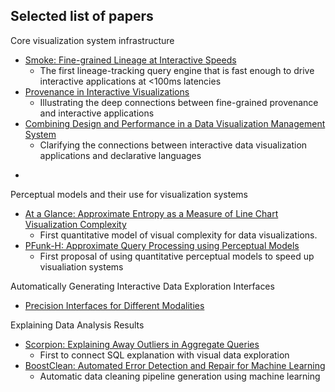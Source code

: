 ## Selected list of papers

Core visualization system infrastructure

* [Smoke: Fine-grained Lineage at Interactive Speeds](https://arxiv.org/abs/1801.07237)
  * The first lineage-tracking query engine that is fast enough to drive interactive applications at <100ms latencies
* [Provenance in Interactive Visualizations](https://www.dropbox.com/s/fkp5hk1gp4lrg9h/smoke-hilda18.pdf?dl=0)
  * Illustrating the deep connections between fine-grained provenance and interactive applications
* [Combining Design and Performance in a Data Visualization Management System](https://www.dropbox.com/s/0rdjsv7m7wbhmlk/cidr17-camera.pdf?dl=0)
  * Clarifying the connections between interactive data visualization applications and declarative languages
-


Perceptual models and their use for visualization systems

* [At a Glance: Approximate Entropy as a Measure of Line Chart Visualization Complexity](https://www.dropbox.com/s/9jipqhq1yqgn5yt/glance-infovis18-camera.pdf?dl=0)
  * First quantitative model of visual complexity for data visualizations.
* [PFunk-H: Approximate Query Processing using Perceptual Models](http://sirrice.github.io/files/papers/pfunk-hilda16.pdf)
  * First proposal of using quantitative perceptual models to speed up visualiation systems

Automatically Generating Interactive Data Exploration Interfaces

* [Precision Interfaces for Different Modalities](https://www.dropbox.com/s/0hqjy6ha0antw7u/precisoninterface-sigmod2018demo-cr.pdf?dl=0)

Explaining Data Analysis Results

* [Scorpion: Explaining Away Outliers in Aggregate Queries](http://sirrice.github.io/files/papers/scorpion-vldb13.pdf)
  * First to connect SQL explanation with visual data exploration
* [BoostClean: Automated Error Detection and Repair for Machine Learning](https://arxiv.org/abs/1711.01299) 
  * Automatic data cleaning pipeline generation using machine learning
 